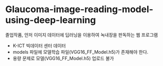 # Glaucoma-image-reading-model-using-deep-learning
졸업작품, 안저 이미지 데이터에 딥러닝을 이용하여 녹내장을 판독하는 웹 프로그램
- K-ICT 빅데이터 센터 데이터 
- models 파일에 모델학습 파일(VGG16_FF_Model.h5)가 존재해야 한다.
- 용량 문제로 모델(VGG16_FF_Model.h5) 업로드 불가
